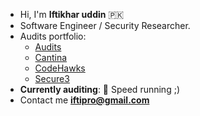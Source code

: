 - Hi, I'm **Iftikhar uddin** 🇵🇰
- Software Engineer / Security Researcher.
- Audits portfolio:
  - [Audits](https://github.com/iftikharuddin/audit-reports)
  - [Cantina](https://cantina.xyz/u/0xTheBlackPanther)
  - [CodeHawks](https://profiles.cyfrin.io/u/0xtheblackpanther)
  - [Secure3](https://app.secure3.io/profile/0xtheblackpanther)
- **Currently auditing**: 🔴 Speed running ;)
- Contact me **iftipro@gmail.com**






